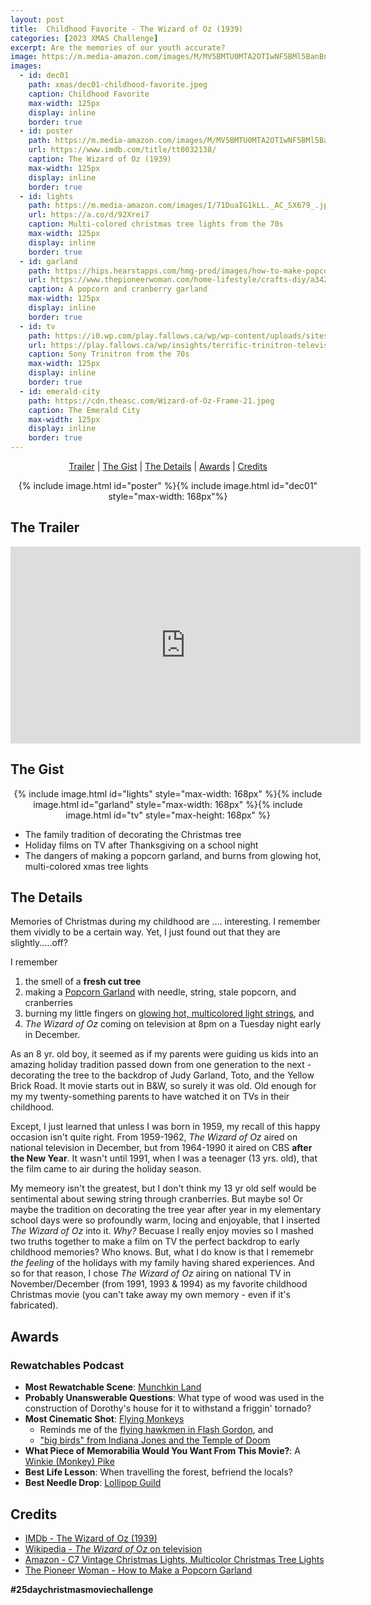 ```yaml
---
layout: post
title:  Childhood Favorite - The Wizard of Oz (1939)
categories: [2023 XMAS Challenge]
excerpt: Are the memories of our youth accurate? 
image: https://m.media-amazon.com/images/M/MV5BMTU0MTA2OTIwNF5BMl5BanBnXkFtZTcwMzA0Njk3OA@@._V1_FMjpg_UX371_.jpg
images:
  - id: dec01
    path: xmas/dec01-childhood-favorite.jpeg
    caption: Childhood Favorite
    max-width: 125px
    display: inline
    border: true
  - id: poster
    path: https://m.media-amazon.com/images/M/MV5BMTU0MTA2OTIwNF5BMl5BanBnXkFtZTcwMzA0Njk3OA@@._V1_FMjpg_UX371_.jpg
    url: https://www.imdb.com/title/tt0032138/
    caption: The Wizard of Oz (1939)
    max-width: 125px
    display: inline
    border: true
  - id: lights
    path: https://m.media-amazon.com/images/I/71DuaIG1kLL._AC_SX679_.jpg
    url: https://a.co/d/92Xrei7
    caption: Multi-colored christmas tree lights from the 70s
    max-width: 125px
    display: inline
    border: true
  - id: garland
    path: https://hips.hearstapps.com/hmg-prod/images/how-to-make-popcorn-garland-1601912124.jpg?crop=0.752xw:1.00xh;0.0646xw,0&resize=1200:*
    url: https://www.thepioneerwoman.com/home-lifestyle/crafts-diy/a34236544/how-to-make-popcorn-garland/
    caption: A popcorn and cranberry garland
    max-width: 125px
    display: inline
    border: true
  - id: tv
    path: https://i0.wp.com/play.fallows.ca/wp/wp-content/uploads/sites/4/2020/02/trinitron.jpg?w=318&ssl=1
    url: https://play.fallows.ca/wp/insights/terrific-trinitron-television-remember-them/
    caption: Sony Trinitron from the 70s
    max-width: 125px
    display: inline
    border: true
  - id: emerald-city
    path: https://cdn.theasc.com/Wizard-of-Oz-Frame-21.jpeg
    caption: The Emerald City
    max-width: 125px
    display: inline
    border: true
---
```


<div style="text-align: center">
  <p><a href="#the-trailer">Trailer</a> | <a href="#the-gist">The Gist</a> | <a href="#details">The Details</a> | <a href="#awards">Awards</a> | <a href="#credits">Credits</a></p>
  <p>{% include image.html id="poster" %}{% include image.html id="dec01" style="max-width: 168px"%}</p>
</div>

## The Trailer 

<div style="text-align: center"><iframe width="560" height="315" src="https://www.youtube.com/embed/FfpF8UUVTeM?si=SREHaaWv4NV2oYkK" title="YouTube video player" frameborder="0" allow="accelerometer; autoplay; clipboard-write; encrypted-media; gyroscope; picture-in-picture; web-share" allowfullscreen></iframe></div>

## The Gist

<div style="text-align: center">{% include image.html id="lights" style="max-width: 168px" %}{% include image.html id="garland" style="max-width: 168px" %}{% include image.html id="tv" style="max-height: 168px" %}</div>

 * The family tradition of decorating the Christmas tree 
 * Holiday films on TV after Thanksgiving on a school night
 * The dangers of making a popcorn garland, and  burns from glowing hot, multi-colored xmas tree lights

## The Details

Memories of Christmas during my childhood are .... interesting. I remember them vividly to be a certain way. Yet, I just found out that they are slightly.....off?

I remember 

1. the smell of a **fresh cut tree**
2. making a [Popcorn Garland](https://www.thepioneerwoman.com/home-lifestyle/crafts-diy/a34236544/how-to-make-popcorn-garland/) with needle, string, stale popcorn, and cranberries
3. burning my little fingers on [glowing hot, multicolored light strings](https://a.co/d/gbF061r), and 
4. _The Wizard of Oz_ coming on television at 8pm on a Tuesday night early in December.

As an 8 yr. old boy, it seemed as if my parents were guiding us kids into an amazing holiday tradition passed down from one generation to the next - decorating the tree to the backdrop of Judy Garland, Toto, and the Yellow Brick Road. It movie starts out in B&W, so surely it was old. Old enough for my my twenty-something parents to have watched it on TVs in their childhood. 

Except, I just learned that unless I was born in 1959, my recall of this happy occasion isn't quite right. From 1959-1962, _The Wizard of Oz_ aired on national television in December, but from 1964-1990 it aired on CBS **after the New Year**. It wasn't until 1991, when I was a teenager (13 yrs. old), that the film came to air during the holiday season. 

My memeory isn't the greatest, but I don't think my 13 yr old self would be sentimental about sewing string through cranberries. But maybe so! Or maybe the tradition on decorating the tree year after year in my elementary school days were so profoundly warm, locing and enjoyable, that I inserted _The Wizard of Oz_ into it. *Why?* Becuase I really enjoy movies so I mashed two truths together to make a film on TV the perfect backdrop to early childhood memories? Who knows. But, what I do know is that I rememebr _the feeling_ of the holidays with my family having shared experiences. And so for that reason, I chose _The Wizard of Oz_ airing on national TV in November/December (from 1991, 1993 & 1994) as my favorite childhood Christmas movie (you can't take away my own memory - even if it's fabricated).

## Awards

### Rewatchables Podcast 

* **Most Rewatchable Scene**: 
[Munchkin Land](https://www.youtube.com/watch?v=Lu8GXopcwFE)
* **Probably Unanswerable Questions**: 
What type of wood was used in the construction of Dorothy's house for it to withstand a friggin' tornado?
* **Most Cinematic Shot**: 
[Flying Monkeys](https://youtu.be/SESI19h4wDo?si=tWwcJuluNIPocNJY)
  * Reminds me of the [flying hawkmen in Flash Gordon](https://youtu.be/UVcAFtQ-bAQ?si=fBKr1c9Qcr35Chh9), and
  * ["big birds" from Indiana Jones and the Temple of Doom](https://youtu.be/OphHU1W9umw?si=ech8Lgn9_6oNjAlX)
* **What Piece of Memorabilia Would You Want From This Movie?**: 
A [Winkie (Monkey) Pike](https://www.youtube.com/watch?v=PZsAX8Dq838)
* **Best Life Lesson**: 
When travelling the forest, befriend the locals?
* **Best Needle Drop**: 
[Lollipop Guild](https://www.youtube.com/watch?v=XBsf8qsxs2M)

## Credits

* [IMDb - The Wizard of Oz (1939)](https://www.imdb.com/title/tt0032138/)
* [Wikipedia - *The Wizard of Oz* on television](https://en.wikipedia.org/wiki/The_Wizard_of_Oz_on_television)
* [Amazon - C7 Vintage Christmas Lights, Multicolor Christmas Tree Lights](https://a.co/d/gbF061r)
* [The Pioneer Woman - How to Make a Popcorn Garland](https://www.thepioneerwoman.com/home-lifestyle/crafts-diy/a34236544/how-to-make-popcorn-garland/)


**#25daychristmasmoviechallenge**
